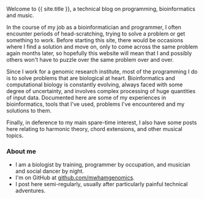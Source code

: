 Welcome to {{ site.title }}, a technical blog on programming, bioinformatics and music.

In the course of my job as a bioinformatician and programmer, I often encounter periods of head-scratching, trying to
solve a problem or get something to work. Before starting this site, there would be occasions where I find a solution
and move on, only to come across the same problem again months later, so hopefully this website will mean that I and
possibly others won't have to puzzle over the same problem over and over.

Since I work for a genomic research institute, most of the programming I do is to solve problems that are biological at
heart. Bioinformatics and computational biology is constantly evolving, always faced with some degree of uncertainty,
and involves complex processing of huge quantities of input data. Documented here are some of my experiences in
bioinformatics, tools that I've used, problems I've encountered and my solutions to them.

Finally, in deference to my main spare-time interest, I also have some posts here relating to harmonic theory, chord
extensions, and other musical topics.

### About me

- I am a biologist by training, programmer by occupation, and musician and social dancer by night.
- I'm on GitHub at [github.com/mwhamgenomics](https://github.com/mwhamgenomics).
- I post here semi-regularly, usually after particularly painful technical adventures.
